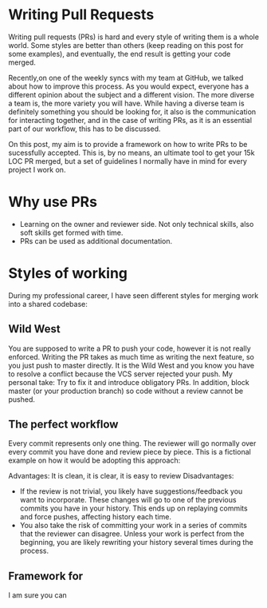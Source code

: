 # Writing Pull Requests


Writing pull requests (PRs) is hard and every style of writing them is a whole world. Some styles are better than others (keep reading on this post for some examples), and eventually, the end result is getting your code merged.

Recently,on one of the weekly syncs with my team at GitHub, we talked about how to improve this process. As you would expect, everyone has a different opinion about the subject and a different vision. The more diverse a team is, the more variety you will have. While having a diverse team is definitely something you should be looking for, it also is the communication for interacting together, and in the case of writing PRs, as it is an essential part of our workflow, this has to be discussed.

On this post, my aim is to provide a framework on how to write PRs to be sucessfully accepted. This is, by no means, an ultimate tool to get your 15k LOC PR merged, but a set of guidelines I normally have in mind for every project I work on.

# Why use PRs
- Learning on the owner and reviewer side. Not only technical skills, also soft skills get formed with time.
- PRs can be used as additional documentation.

# Styles of working
During my professional career, I have seen different styles for merging work into a shared codebase:

## Wild West
You are supposed to write a PR to push your code, however it is not really enforced. Writing the PR takes as much time as writing the next feature, so you just push to master directly. It is the Wild West and you know you have to resolve a conflict because the VCS server rejected your push.
My personal take: Try to fix it and introduce obligatory PRs. In addition, block master (or your production branch) so code without a review cannot be pushed.


## The perfect workflow
Every commit represents only one thing. The reviewer will go normally over every commit you have done and review piece by piece.
This is a fictional example on how it would be adopting this approach:

Advantages:
It is clean, it is clear, it is easy to review
Disadvantages:
- If the review is not trivial, you likely have suggestions/feedback you want to incorporate. These changes will go to one of the previous commits you have in your history. This ends up on replaying commits and force pushes, affecting history each time. 
- You also take the risk of committing your work in a series of commits that the reviewer can disagree.
Unless your work is perfect from the beginning, you are likely rewriting your history several times during the process.



## Framework for 
I am sure you can 
